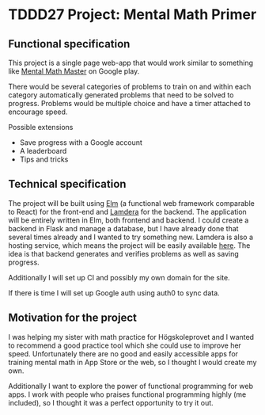# TDDD27 Project: Mental Math Primer

## Functional specification

This project is a single page web-app that would work similar to something like
[Mental Math Master](https://play.google.com/store/apps/details?id=com.fivedaysweekend.math&gl=US)
on Google play.

There would be several categories of problems to train on and within each
category automatically generated problems that need to be solved to progress.
Problems would be multiple choice and have a timer attached to encourage speed.

Possible extensions

- Save progress with a Google account
- A leaderboard
- Tips and tricks

## Technical specification

The project will be built using [Elm](https://elm-lang.org) (a functional web
framework comparable to React) for the front-end and
[Lamdera](https://lamdera.com/) for the backend. The application will be
entirely written in Elm, both frontend and backend. I could create a backend in
Flask and manage a database, but I have already done that several times already
and I wanted to try something new. Lamdera is also a hosting service, which
means the project will be easily available
[here](https://mental-math-primer.lamdera.app/). The idea is that backend
generates and verifies problems as well as saving progress.

Additionally I will set up CI and possibly my own domain for the site.

If there is time I will set up Google auth using auth0 to sync data.

## Motivation for the project

I was helping my sister with math practice for Högskoleprovet and I wanted to
recommend a good practice tool which she could use to improve her speed.
Unfortunately there are no good and easily accessible apps for training mental
math in App Store or the web, so I thought I would create my own.

Additionally I want to explore the power of functional programming for
web apps. I work with people who praises functional programming highly (me
included), so I thought it was a perfect opportunity to try it out.
